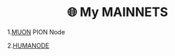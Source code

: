 <h1 align="center">🌐 My MAINNETS </h1>

1.[MUON](https://app.muon.net/dashboard/) PION Node

2.[HUMANODE](https://telemetry.humanode.io/#list/0xc56fa32442b2dad76f214b3ae07998e4ca09736e4813724bfb0717caae2c8bee)
